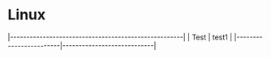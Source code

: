 # Linux
|-----------------------------------------------------|
|          Test          |           test1                 |
|------------------------|----------------------------|
